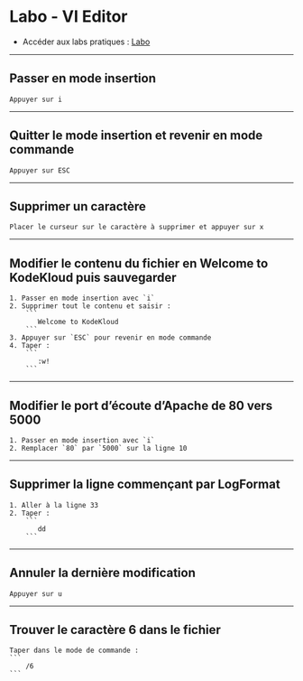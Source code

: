 # Labo - VI Editor

- Accéder aux labs pratiques : [Labo](https://kodekloud.com/free-labs/linux/vi-editor)

---

## Passer en **mode insertion**

    Appuyer sur i

---

## Quitter le **mode insertion** et revenir en **mode commande**

    Appuyer sur ESC

---

## Supprimer un caractère

    Placer le curseur sur le caractère à supprimer et appuyer sur x

---

## Modifier le contenu du fichier en **Welcome to KodeKloud** puis sauvegarder

	1. Passer en mode insertion avec `i`  
	2. Supprimer tout le contenu et saisir :  
		```
		   Welcome to KodeKloud  
		```
	3. Appuyer sur `ESC` pour revenir en mode commande  
	4. Taper :  
		```
		   :w!
		```
---

## Modifier le port d’écoute d’Apache de **80** vers **5000**

	1. Passer en mode insertion avec `i`  
	2. Remplacer `80` par `5000` sur la ligne 10  

---

## Supprimer la ligne commençant par **LogFormat**

	1. Aller à la ligne 33  
	2. Taper :  
		```
		   dd
		```
---

## Annuler la dernière modification

    Appuyer sur u

---

## Trouver le caractère **6** dans le fichier
	Taper dans le mode de commande : 
	```
		/6
	```
